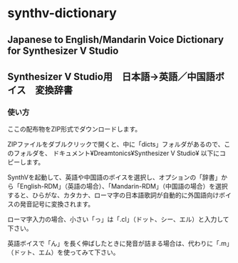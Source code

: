 # synthv-dictionary

## Japanese to English/Mandarin Voice Dictionary for Synthesizer V Studio

## Synthesizer V Studio用　日本語→英語／中国語ボイス　変換辞書

### 使い方


ここの配布物をZIP形式でダウンロードします。


ZIPファイルをダブルクリックで開くと、中に「dicts」フォルダがあるので、このフォルダを、 ドキュメント¥Dreamtonics¥Synthesizer V Studio¥ 以下にコピーします。


SynthVを起動して、英語や中国語のボイスを選択し、オプションの「辞書」から「English-RDM」（英語の場合）、「Mandarin-RDM」（中国語の場合）を選択すると、ひらがな、カタカナ、ローマ字の日本語歌詞が自動的に外国語向けボイスの発音記号に変換されます。


ローマ字入力の場合、小さい「っ」は「.cl」（ドット、シー、エル）と入力して下さい。


英語ボイスで「ん」を長く伸ばしたときに発音が詰まる場合は、代わりに「.m」（ドット、エム）を使ってみて下さい。

